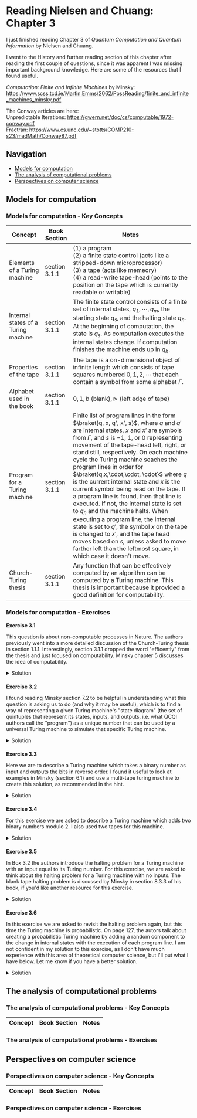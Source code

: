 # Reading Nielsen and Chuang: Chapter 3

I just finished reading Chapter 3 of *Quantum Computation and Quantum Information* by Nielsen and Chuang. 

I went to the History and further reading section of this chapter after reading the first couple of questions, since it was apparent I was missing important background knowledge. Here are some of the resources that I found useful. 

*Computation: Finite and Infinite Machines* by Minsky: https://www.scss.tcd.ie/Martin.Emms/2062/PossReading/finite_and_infinite_machines_minsky.pdf

The Conway articles are here: <br>
Unpredictable Iterations: https://gwern.net/doc/cs/computable/1972-conway.pdf <br>
Fractran: https://www.cs.unc.edu/~stotts/COMP210-s23/madMath/Conway87.pdf


## Navigation

* [Models for computation](#models-for-computation)
* [The analysis of computational problems](#the-analysis-of-computational-problems)
* [Perspectives on computer science](#perspectives-on-computer-science)




## Models for computation

### Models for computation - Key Concepts


| Concept                              | Book Section              | Notes                                                                                                  |
|--------------------------------------|---------------------------|--------------------------------------------------------------------------------------------------------|
| Elements of a Turing machine         | section 3.1.1             | (1) a program <br> (2) a finite state control (acts like a stripped-down microprocessor) <br> (3) a tape (acts like memeory) <br> (4) a read-write tape-head (points to the position on the tape which is currently readable or writable) |
| Internal states of a Turing machine  | section 3.1.1             | The finite state control consists of a finite set of internal states, $q_1, \cdots, q_m$, the starting state $q_s$, and the halting state $q_h$. At the beginning of computation, the state is $q_s$. As computation executes the internal states change. If computation finishes the machine ends up in $q_h$. |
| Properties of the tape               | section 3.1.1             | The tape is a on-dimensional object of infinite length which consists of tape squares numbered $0, 1, 2, \cdots$ that each contain a symbol from some alphabet $\Gamma$. |
| Alphabet used in the book            | section 3.1.1             | $0, 1, b \text{ (blank)}, \triangleright \text{ (left edge of tape)}$       |
| Program for a Turing machine         | section 3.1.1             | Finite list of program lines in the form $\braket{q, x, q', x', s}$, where $q$ and $q'$ are internal states, $x$ and $x'$ are symbols from $\Gamma$, and $s$ is $-1$, $1$, or $0$ representing movement of the tape-head left, right, or stand still, respectively. On each machine cycle the Turing machine seaches the program lines in order for $\braket{q,x,\cdot,\cdot, \cdot}$ where $q$ is the current internal state and $x$ is the current symbol being read on the tape. If a program line is found, then that line is executed. If not, the internal state is set to $q_h$ and the machine halts. When executing a program line, the internal state is set to $q'$, the symbol $x$ on the tape is changed to $x'$, and the tape head moves based on $s$, unless asked to move farther left than the leftmost square, in which case it doesn't move. |
| Church-Turing thesis                 | section 3.1.1             | Any function that can be effectively computed by an algorithm can be computed by a Turing machine. This thesis is important because it provided a good definition for computability. | 


### Models for computation - Exercises
  
**Exercise 3.1** 

This question is about non-computable processes in Nature. The authors previously went into a more detailed discussion of the Church-Turing thesis in section 1.1.1. Interestingly, section 3.1.1 dropped the word "efficently" from the thesis and just focused on computability. Minsky chapter 5 discusses the idea of computability. 

<details style="margin-bottom: 20px;">
<summary>Solution</summary>

To recognize that a process in Nature computes a function not computable by a Turing machine, one would need to demonstrate that no Turing machine can reproduce the same input-output behavior. This typically involves proving that the function the process computes is non-computable. According to Minsky (Chapter 5), *“any procedure which can be precisely described can be programmed to be performed by a computer"*. Therefore, if a physical process yields results that cannot be captured by any precisely describable algorithm, it would suggest that the process computes a non-Turing-computable function. 

</details>

**Exercise 3.2**

I found reading Minsky section 7.2 to be helpful in understanding what this question is asking us to do (and why it may be useful), which is to find a way of representing a given Turing machine's "state diagram" (the set of quintuples that represent its states, inputs, and outputs, i.e. what QCQI authors call the "program") as a unique number that can be used by a universal Turing machine to simulate that specific Turing machine. 

<details style="margin-bottom: 20px;">
<summary>Solution</summary>

Let's say we have a program described by a finite list of program lines of the form $\braket{q, x, q', x', s}$ with a library consiting of $0, 1, b, \triangleright$, $-1$ for tape-head movement, internal states $q_1, \cdots, q_m$, the starting state $q_s$, and the halting state $q_h$, we can represent each symbol in the library and the different states as a non-negative integer as shown below

| Symbol           | Integer |
|------------------|---------|
| $-1$             | $1$     |
| $0$              | $2$     |
| $1$              | $3$     |
| $b$              | $4$     |
| $\triangleright$ | $5$     |
| $q_s$            | $6$     |
| $q_h$            | $7$     |
| $q_1$            | $8$     |
| $\vdots$         | $\vdots$ |
| $q_m$            | $7+m$   |


If we list out all the symbols and states in the program lines sequentially, like this

$$\begin{aligned}
q_1, x_1, q_1', x_1', s_1, q_2, x_2, q_2', x_2', s_2, \cdots q_k, x_k, q_k', x_k', s_k
\end{aligned}$$

Then you can generate a unique number to represent a Turing machine using the following equation

$$\begin{aligned}
N = p_1^{a_1}p_2^{a_2}p_3^{a_3}\cdots p_{5k}^{a_{5k}}
\end{aligned}$$

Where $p_1, \cdots, p_{5k}$ are unique prime numbers and $a_1, \cdots, a_{5k}$ are integers representing the symbols and states in the program lines. 

</details>


**Exercise 3.3**

Here we are to describe a Turing machine which takes a binary number as input and outputs the bits in reverse order. I found it useful to look at examples in Minsky (section 6.1) and use a multi-tape turing machine to create this solution, as recommended in the hint. 

<details style="margin-bottom: 20px;">
<summary>Solution</summary>

We will setup the machine with two tapes, one that has the input binary number followed by blank squares and the other is all blank. The program is setup to read the binary input from the first tape and print the bits in reverse order on the second. 

The program is given as follows

| $q$              | $x_1$            | $x_2$            | $q'$             | $x_1'$           | $x_2'$           | $s_1$            | $s_2$            |
|------------------|------------------|------------------|------------------|------------------|------------------|------------------|------------------|
| $q_s$            | $\triangleright$ | $\triangleright$ | $q_1$            | $\triangleright$ | $\triangleright$ | $1$              | $1$              |
| $q_1$            | 1                | b                | $q_1$            | 1                | b                | $1$              | $0$              |
| $q_1$            | 0                | b                | $q_1$            | 0                | b                | $1$              | $0$              |
| $q_1$            | b                | b                | $q_2$            | b                | b                | $-1$             | $0$              |
| $q_2$            | 1                | b                | $q_2$            | 1                | 1                | $-1$             | $1$              |
| $q_2$            | 0                | b                | $q_2$            | 0                | 0                | $-1$             | $1$              |
| $q_2$            | $\triangleright$ | b                | $q_h$            | $\triangleright$ | b                | $0$              | $0$              |


Here is an example of how it would run

| $\Downarrow$     |              |              |              |              |              |              |              |              | $q=q_s$      | 
|------------------|--------------|--------------|--------------|--------------|--------------|--------------|--------------|--------------|--------------|
| $\triangleright$ | 1            | 0            | 1            | 0            | 1            | 1            | b            | b            | $\cdots$     |
| $\triangleright$ | b            | b            | b            | b            | b            | b            | b            | b            | $\cdots$     |
| $\Uparrow$       |              |              |              |              |              |              |              |              |              |

|                  | $\Downarrow$ |              |              |              |              |              |              |              | $q=q_1$      | 
|------------------|--------------|--------------|--------------|--------------|--------------|--------------|--------------|--------------|--------------|
| $\triangleright$ | 1            | 0            | 1            | 0            | 1            | 1            | b            | b            | $\cdots$     |
| $\triangleright$ | b            | b            | b            | b            | b            | b            | b            | b            | $\cdots$     |
|                  | $\Uparrow$   |              |              |              |              |              |              |              |              |

|                  |              | $\Downarrow$ |              |              |              |              |              |              | $q=q_1$      | 
|------------------|--------------|--------------|--------------|--------------|--------------|--------------|--------------|--------------|--------------|
| $\triangleright$ | 1            | 0            | 1            | 0            | 1            | 1            | b            | b            | $\cdots$     |
| $\triangleright$ | b            | b            | b            | b            | b            | b            | b            | b            | $\cdots$     |
|                  | $\Uparrow$   |              |              |              |              |              |              |              |              |

|                  |              |              | $\Downarrow$ |              |              |              |              |              | $q=q_1$      | 
|------------------|--------------|--------------|--------------|--------------|--------------|--------------|--------------|--------------|--------------|
| $\triangleright$ | 1            | 0            | 1            | 0            | 1            | 1            | b            | b            | $\cdots$     |
| $\triangleright$ | b            | b            | b            | b            | b            | b            | b            | b            | $\cdots$     |
|                  | $\Uparrow$   |              |              |              |              |              |              |              |              |

|                  |              |              |              | $\Downarrow$ |              |              |              |              | $q=q_1$      | 
|------------------|--------------|--------------|--------------|--------------|--------------|--------------|--------------|--------------|--------------|
| $\triangleright$ | 1            | 0            | 1            | 0            | 1            | 1            | b            | b            | $\cdots$     |
| $\triangleright$ | b            | b            | b            | b            | b            | b            | b            | b            | $\cdots$     |
|                  | $\Uparrow$   |              |              |              |              |              |              |              |              |

|                  |              |              |              |              | $\Downarrow$ |              |              |              | $q=q_1$      | 
|------------------|--------------|--------------|--------------|--------------|--------------|--------------|--------------|--------------|--------------|
| $\triangleright$ | 1            | 0            | 1            | 0            | 1            | 1            | b            | b            | $\cdots$     |
| $\triangleright$ | b            | b            | b            | b            | b            | b            | b            | b            | $\cdots$     |
|                  | $\Uparrow$   |              |              |              |              |              |              |              |              |

|                  |              |              |              |              |              | $\Downarrow$ |              |              | $q=q_1$      | 
|------------------|--------------|--------------|--------------|--------------|--------------|--------------|--------------|--------------|--------------|
| $\triangleright$ | 1            | 0            | 1            | 0            | 1            | 1            | b            | b            | $\cdots$     |
| $\triangleright$ | b            | b            | b            | b            | b            | b            | b            | b            | $\cdots$     |
|                  | $\Uparrow$   |              |              |              |              |              |              |              |              |

|                  |              |              |              |              |              |              | $\Downarrow$ |              | $q=q_1$      | 
|------------------|--------------|--------------|--------------|--------------|--------------|--------------|--------------|--------------|--------------|
| $\triangleright$ | 1            | 0            | 1            | 0            | 1            | 1            | b            | b            | $\cdots$     |
| $\triangleright$ | b            | b            | b            | b            | b            | b            | b            | b            | $\cdots$     |
|                  | $\Uparrow$   |              |              |              |              |              |              |              |              |

|                  |              |              |              |              |              | $\Downarrow$ |              |              | $q=q_2$      | 
|------------------|--------------|--------------|--------------|--------------|--------------|--------------|--------------|--------------|--------------|
| $\triangleright$ | 1            | 0            | 1            | 0            | 1            | 1            | b            | b            | $\cdots$     |
| $\triangleright$ | b            | b            | b            | b            | b            | b            | b            | b            | $\cdots$     |
|                  | $\Uparrow$   |              |              |              |              |              |              |              |              |

|                  |              |              |              |              | $\Downarrow$ |              |              |              | $q=q_2$      | 
|------------------|--------------|--------------|--------------|--------------|--------------|--------------|--------------|--------------|--------------|
| $\triangleright$ | 1            | 0            | 1            | 0            | 1            | 1            | b            | b            | $\cdots$     |
| $\triangleright$ | 1            | b            | b            | b            | b            | b            | b            | b            | $\cdots$     |
|                  |              | $\Uparrow$   |              |              |              |              |              |              |              |

|                  |              |              |              | $\Downarrow$ |              |              |              |              | $q=q_2$      | 
|------------------|--------------|--------------|--------------|--------------|--------------|--------------|--------------|--------------|--------------|
| $\triangleright$ | 1            | 0            | 1            | 0            | 1            | 1            | b            | b            | $\cdots$     |
| $\triangleright$ | 1            | 1            | b            | b            | b            | b            | b            | b            | $\cdots$     |
|                  |              |              | $\Uparrow$   |              |              |              |              |              |              |

|                  |              |              | $\Downarrow$ |              |              |              |              |              | $q=q_2$      | 
|------------------|--------------|--------------|--------------|--------------|--------------|--------------|--------------|--------------|--------------|
| $\triangleright$ | 1            | 0            | 1            | 0            | 1            | 1            | b            | b            | $\cdots$     |
| $\triangleright$ | 1            | 1            | 0            | b            | b            | b            | b            | b            | $\cdots$     |
|                  |              |              |              | $\Uparrow$   |              |              |              |              |              |

|                  |              | $\Downarrow$ |              |              |              |              |              |              | $q=q_2$      | 
|------------------|--------------|--------------|--------------|--------------|--------------|--------------|--------------|--------------|--------------|
| $\triangleright$ | 1            | 0            | 1            | 0            | 1            | 1            | b            | b            | $\cdots$     |
| $\triangleright$ | 1            | 1            | 0            | 1            | b            | b            | b            | b            | $\cdots$     |
|                  |              |              |              |              | $\Uparrow$   |              |              |              |              |

|                  | $\Downarrow$ |              |              |              |              |              |              |              | $q=q_2$      | 
|------------------|--------------|--------------|--------------|--------------|--------------|--------------|--------------|--------------|--------------|
| $\triangleright$ | 1            | 0            | 1            | 0            | 1            | 1            | b            | b            | $\cdots$     |
| $\triangleright$ | 1            | 1            | 0            | 1            | 0            | b            | b            | b            | $\cdots$     |
|                  |              |              |              |              |              | $\Uparrow$   |              |              |              |

| $\Downarrow$     |              |              |              |              |              |              |              |              | $q=q_2$      | 
|------------------|--------------|--------------|--------------|--------------|--------------|--------------|--------------|--------------|--------------|
| $\triangleright$ | 1            | 0            | 1            | 0            | 1            | 1            | b            | b            | $\cdots$     |
| $\triangleright$ | 1            | 1            | 0            | 1            | 0            | 1            | b            | b            | $\cdots$     |
|                  |              |              |              |              |              |              | $\Uparrow$   |              |              |

| $\Downarrow$     |              |              |              |              |              |              |              |              | $q=q_h$      | 
|------------------|--------------|--------------|--------------|--------------|--------------|--------------|--------------|--------------|--------------|
| $\triangleright$ | 1            | 0            | 1            | 0            | 1            | 1            | b            | b            | $\cdots$     |
| $\triangleright$ | 1            | 1            | 0            | 1            | 0            | 1            | b            | b            | $\cdots$     |
|                  |              |              |              |              |              |              | $\Uparrow$   |              |              |

</details>


**Exercise 3.4**

For this exercise we are asked to describe a Turing machine which adds two binary numbers modulo 2. I also used two tapes for this machine. 

<details style="margin-bottom: 20px;">
<summary>Solution</summary>

We will use two tapes for this machine. The first will contain the binary values and the second will start out blank. The program will first transfer the values for the first number to the second tape, then do a bit-wise XOR on the last digit of the two numbers, replacing the last value on the second tape with the results, then it will zero out the rest of the values on the second tape, so that the value on the second tape is the answer. 

The program is given as follows

| $q$              | $x_1$            | $x_2$            | $q'$             | $x_1'$           | $x_2'$           | $s_1$            | $s_2$            |
|------------------|------------------|------------------|------------------|------------------|------------------|------------------|------------------|
| $q_s$            | $\triangleright$ | $\triangleright$ | $q_1$            | $\triangleright$ | $\triangleright$ | $1$              | $1$              |
| $q_1$            | $1$              | $b$              | $q_1$            | $1$              | $1$              | $1$              | $1$              |
| $q_1$            | $0$              | $b$              | $q_1$            | $0$              | $0$              | $1$              | $1$              |
| $q_1$            | $b$              | $b$              | $q_2$            | $b$              | $b$              | $1$              | $0$              |
| $q_2$            | $1$              | $b$              | $q_2$            | $1$              | $b$              | $1$              | $0$              |
| $q_2$            | $0$              | $b$              | $q_2$            | $0$              | $b$              | $1$              | $0$              |
| $q_2$            | $b$              | $b$              | $q_3$            | $b$              | $b$              | $-1$             | $-1$             |
| $q_3$            | $1$              | $1$              | $q_4$            | $1$              | $0$              | $-1$             | $-1$             |
| $q_3$            | $0$              | $0$              | $q_4$            | $0$              | $0$              | $-1$             | $-1$             |
| $q_3$            | $1$              | $0$              | $q_4$            | $1$              | $1$              | $-1$             | $-1$             |
| $q_3$            | $0$              | $1$              | $q_4$            | $0$              | $1$              | $-1$             | $-1$             |
| $q_4$            | $1$              | $1$              | $q_4$            | $1$              | $0$              | $-1$             | $-1$             |
| $q_4$            | $0$              | $0$              | $q_4$            | $0$              | $0$              | $-1$             | $-1$             |
| $q_4$            | $1$              | $0$              | $q_4$            | $1$              | $0$              | $-1$             | $-1$             |
| $q_4$            | $0$              | $1$              | $q_4$            | $0$              | $0$              | $-1$             | $-1$             |
| $q_4$            | $b$              | $\triangleright$ | $q_h$            | $b$              | $\triangleright$ | $0$              | $0$              |

Here is an example of how it would run for $x = 100$ and $y=111$

| $\Downarrow$     |              |              |              |              |              |              |              |              | $q=q_s$      | 
|------------------|--------------|--------------|--------------|--------------|--------------|--------------|--------------|--------------|--------------|
| $\triangleright$ | 1            | 0            | 0            | b            | 1            | 1            | 1            | b            | $\cdots$     |
| $\triangleright$ | b            | b            | b            | b            | b            | b            | b            | b            | $\cdots$     |
| $\Uparrow$       |              |              |              |              |              |              |              |              |              |

|                  | $\Downarrow$ |              |              |              |              |              |              |              | $q=q_1$      | 
|------------------|--------------|--------------|--------------|--------------|--------------|--------------|--------------|--------------|--------------|
| $\triangleright$ | 1            | 0            | 0            | b            | 1            | 1            | 1            | b            | $\cdots$     |
| $\triangleright$ | b            | b            | b            | b            | b            | b            | b            | b            | $\cdots$     |
|                  | $\Uparrow$   |              |              |              |              |              |              |              |              |

|                  |              | $\Downarrow$ |              |              |              |              |              |              | $q=q_1$      | 
|------------------|--------------|--------------|--------------|--------------|--------------|--------------|--------------|--------------|--------------|
| $\triangleright$ | 1            | 0            | 0            | b            | 1            | 1            | 1            | b            | $\cdots$     |
| $\triangleright$ | 1            | b            | b            | b            | b            | b            | b            | b            | $\cdots$     |
|                  |              | $\Uparrow$   |              |              |              |              |              |              |              |

|                  |              |              | $\Downarrow$ |              |              |              |              |              | $q=q_1$      | 
|------------------|--------------|--------------|--------------|--------------|--------------|--------------|--------------|--------------|--------------|
| $\triangleright$ | 1            | 0            | 0            | b            | 1            | 1            | 1            | b            | $\cdots$     |
| $\triangleright$ | 1            | 0            | b            | b            | b            | b            | b            | b            | $\cdots$     |
|                  |              |              | $\Uparrow$   |              |              |              |              |              |              |

|                  |              |              |              | $\Downarrow$ |              |              |              |              | $q=q_1$      | 
|------------------|--------------|--------------|--------------|--------------|--------------|--------------|--------------|--------------|--------------|
| $\triangleright$ | 1            | 0            | 0            | b            | 1            | 1            | 1            | b            | $\cdots$     |
| $\triangleright$ | 1            | 0            | 0            | b            | b            | b            | b            | b            | $\cdots$     |
|                  |              |              |              | $\Uparrow$   |              |              |              |              |              |

|                  |              |              |              |              | $\Downarrow$ |              |              |              | $q=q_2$      | 
|------------------|--------------|--------------|--------------|--------------|--------------|--------------|--------------|--------------|--------------|
| $\triangleright$ | 1            | 0            | 0            | b            | 1            | 1            | 1            | b            | $\cdots$     |
| $\triangleright$ | 1            | 0            | 0            | b            | b            | b            | b            | b            | $\cdots$     |
|                  |              |              |              | $\Uparrow$   |              |              |              |              |              |

|                  |              |              |              |              |              | $\Downarrow$ |              |              | $q=q_2$      | 
|------------------|--------------|--------------|--------------|--------------|--------------|--------------|--------------|--------------|--------------|
| $\triangleright$ | 1            | 0            | 0            | b            | 1            | 1            | 1            | b            | $\cdots$     |
| $\triangleright$ | 1            | 0            | 0            | b            | b            | b            | b            | b            | $\cdots$     |
|                  |              |              |              | $\Uparrow$   |              |              |              |              |              |

|                  |              |              |              |              |              |              | $\Downarrow$ |              | $q=q_2$      | 
|------------------|--------------|--------------|--------------|--------------|--------------|--------------|--------------|--------------|--------------|
| $\triangleright$ | 1            | 0            | 0            | b            | 1            | 1            | 1            | b            | $\cdots$     |
| $\triangleright$ | 1            | 0            | 0            | b            | b            | b            | b            | b            | $\cdots$     |
|                  |              |              |              | $\Uparrow$   |              |              |              |              |              |

|                  |              |              |              |              |              |              |              | $\Downarrow$ | $q=q_2$      | 
|------------------|--------------|--------------|--------------|--------------|--------------|--------------|--------------|--------------|--------------|
| $\triangleright$ | 1            | 0            | 0            | b            | 1            | 1            | 1            | b            | $\cdots$     |
| $\triangleright$ | 1            | 0            | 0            | b            | b            | b            | b            | b            | $\cdots$     |
|                  |              |              |              | $\Uparrow$   |              |              |              |              |              |

|                  |              |              |              |              |              |              | $\Downarrow$ |              | $q=q_3$      | 
|------------------|--------------|--------------|--------------|--------------|--------------|--------------|--------------|--------------|--------------|
| $\triangleright$ | 1            | 0            | 0            | b            | 1            | 1            | 1            | b            | $\cdots$     |
| $\triangleright$ | 1            | 0            | 0            | b            | b            | b            | b            | b            | $\cdots$     |
|                  |              |              | $\Uparrow$   |              |              |              |              |              |              |

|                  |              |              |              |              |              | $\Downarrow$ |              |              | $q=q_4$      | 
|------------------|--------------|--------------|--------------|--------------|--------------|--------------|--------------|--------------|--------------|
| $\triangleright$ | 1            | 0            | 0            | b            | 1            | 1            | 1            | b            | $\cdots$     |
| $\triangleright$ | 1            | 0            | 1            | b            | b            | b            | b            | b            | $\cdots$     |
|                  |              | $\Uparrow$   |              |              |              |              |              |              |              |

|                  |              |              |              |              | $\Downarrow$ |              |              |              | $q=q_4$      | 
|------------------|--------------|--------------|--------------|--------------|--------------|--------------|--------------|--------------|--------------|
| $\triangleright$ | 1            | 0            | 0            | b            | 1            | 1            | 1            | b            | $\cdots$     |
| $\triangleright$ | 1            | 0            | 1            | b            | b            | b            | b            | b            | $\cdots$     |
|                  | $\Uparrow$   |              |              |              |              |              |              |              |              |

|                  |              |              |              | $\Downarrow$ |              |              |              |              | $q=q_4$      | 
|------------------|--------------|--------------|--------------|--------------|--------------|--------------|--------------|--------------|--------------|
| $\triangleright$ | 1            | 0            | 0            | b            | 1            | 1            | 1            | b            | $\cdots$     |
| $\triangleright$ | 0            | 0            | 1            | b            | b            | b            | b            | b            | $\cdots$     |
| $\Uparrow$       |              |              |              |              |              |              |              |              |              |

|                  |              |              |              | $\Downarrow$ |              |              |              |              | $q=q_h$      | 
|------------------|--------------|--------------|--------------|--------------|--------------|--------------|--------------|--------------|--------------|
| $\triangleright$ | 1            | 0            | 0            | b            | 1            | 1            | 1            | b            | $\cdots$     |
| $\triangleright$ | 0            | 0            | 1            | b            | b            | b            | b            | b            | $\cdots$     |
| $\Uparrow$       |              |              |              |              |              |              |              |              |              |

</details>


**Exercise 3.5**

In Box 3.2 the authors introduce the halting problem for a Turing machine with an input equal to its Turing number. For this exercise, we are asked to think about the halting problem for a Turing machine with no inputs. The blank tape halting problem is discussed by Minsky in section 8.3.3 of his book, if you'd like another resource for this exercise. 

<details style="margin-bottom: 20px;">
<summary>Solution</summary>

Let's say that we can create an algorithm to determine whether a Turing machine halts when the input to the machine is a blank tape. With this algorithm, we could take a machine $T$ with tape $t$ and make a new machine $M_T$ which is constructed from the description of $T$ with additional program lines. These additional lines will generate the output of $t$ on a blank tape at the start of the computation, such that $M_T$ starting with a blank tape is the equivalent of $T$ starting with tape $t$. Using the algorithm mentioned above, we can determine whether $M_T$ halts when the input to the machine is a blank tape, this means that using the algorithm we can determine if $T$ halts starting with tape $t$. 

From Box 3.2, we know that there is no algorithm that can be used to determine if a Turing machine with Turing number $x$ halts upon input of $x$. But with our algorithm we can determine if $T$ halts when $t=x$. We have a contradiction; therefore it is not possible to create an algorithm to determine whether a Turing machine halts when the input to the machine is a blank tape.

</details>


**Exercise 3.6**

In this exercise we are asked to revisit the halting problem again, but this time the Turing machine is probabilistic. On page 127, the autors talk about creating a probabilistic Turing machine by adding a random component to the change in internal states with the execution of each program line. I am not confident in my solution to this exercise, as I don't have much experience with this area of theoretical computer science, but I'll put what I have below. Let me know if you have a better solution. 

<details style="margin-bottom: 20px;">
<summary>Solution</summary>

The halting function is now

$$\begin{equation}
  h_p(x)=\begin{cases}
    1, & \text{if machine $x$ halts on input of $x$ with probability of at least $1/2$}.\\
    0, & \text{if machine $x$ halts on input of $x$ with a probability of less than $1/2$}.
  \end{cases}
\end{equation}$$

Let's say that the Turing machine halts with probability $P_h > 1/2$, which means that we expect $h_p = 1$. As with the example in Box 3.2 we'll consider an algorithm computing the function TURING($x$) with pseudocode. Here HALT($x$) is calculated for each execution of the algorithm, such that 

$$\begin{equation}
  \text{HALT}(x)=\begin{cases}
    1, & \text{if machine $x$ halts on input of $x$}.\\
    0, & \text{if machine $x$ does not halt on input of $x$}.
  \end{cases}
\end{equation}$$

Here we expect HALT($x$) to be 1 with a probability $P_h$ and 0 with the probability $1-P_h$. The pseudocode is then

```
TURING(x)

y = HALT(x)
if y = 0 then
  halt
else
  loop forever
end if
```

Each time this algorithm is run, there is a probability $P_h$ of getting $0$ and a probability of $1-P_h$ of it looping forever. This contradicts our expectations of it halting with probability $P_h$. If $P_h$ was not strictly greater than $1/2$, but instead allowed to be equal to $1/2$ then we could have the situation where $P_h = 1-P_h$, and there would be no contradiction, but we're wanting to find a case where the probability of correctness is strictly greater than $1/2$. Putting this in terms of our halting function, we find that $h_p = 0$, but we know that $h_p = 1$. Therefore, there is a contradiction and so there is no probabilistic Turing machine which can output $h_p(x)$ with probability of correctness strictly greater than $1/2$ for all $x$. 

</details>



## The analysis of computational problems

### The analysis of computational problems - Key Concepts


| Concept                              | Book Section              | Notes                                                                                                  |
|--------------------------------------|---------------------------|--------------------------------------------------------------------------------------------------------|



### The analysis of computational problems - Exercises




## Perspectives on computer science

### Perspectives on computer science - Key Concepts


| Concept                              | Book Section              | Notes                                                                                                  |
|--------------------------------------|---------------------------|--------------------------------------------------------------------------------------------------------|



### Perspectives on computer science - Exercises
